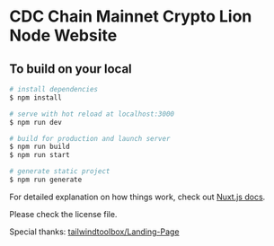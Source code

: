 # CDC Chain Mainnet Crypto Lion Node Website

## To build on your local

```bash
# install dependencies
$ npm install

# serve with hot reload at localhost:3000
$ npm run dev

# build for production and launch server
$ npm run build
$ npm run start

# generate static project
$ npm run generate
```

For detailed explanation on how things work, check out [Nuxt.js docs](https://nuxtjs.org).

Please check the license file.

Special thanks:
[tailwindtoolbox/Landing-Page](https://github.com/tailwindtoolbox/Landing-Page)
